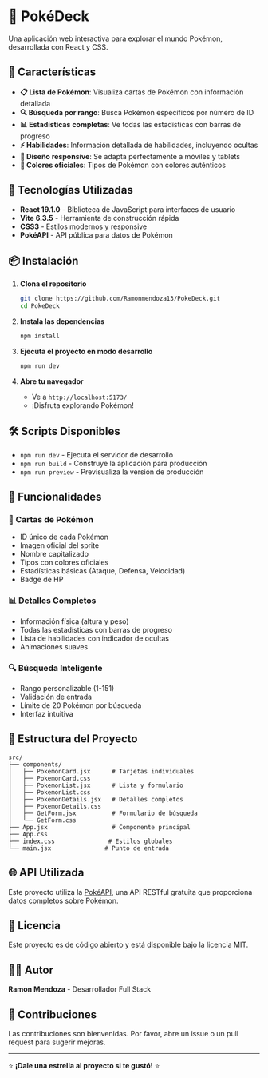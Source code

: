 # 🎴 PokéDeck

Una aplicación web interactiva para explorar el mundo Pokémon, desarrollada con React y CSS.

## 🌟 Características

- **📋 Lista de Pokémon**: Visualiza cartas de Pokémon con información detallada
- **🔍 Búsqueda por rango**: Busca Pokémon específicos por número de ID
- **📊 Estadísticas completas**: Ve todas las estadísticas con barras de progreso
- **⚡ Habilidades**: Información detallada de habilidades, incluyendo ocultas
- **🎨 Diseño responsive**: Se adapta perfectamente a móviles y tablets
- **🌈 Colores oficiales**: Tipos de Pokémon con colores auténticos

## 🚀 Tecnologías Utilizadas

- **React 19.1.0** - Biblioteca de JavaScript para interfaces de usuario
- **Vite 6.3.5** - Herramienta de construcción rápida
- **CSS3** - Estilos modernos y responsive
- **PokéAPI** - API pública para datos de Pokémon

## 📦 Instalación

1. **Clona el repositorio**
   ```bash
   git clone https://github.com/Ramonmendoza13/PokeDeck.git
   cd PokeDeck
   ```

2. **Instala las dependencias**
   ```bash
   npm install
   ```

3. **Ejecuta el proyecto en modo desarrollo**
   ```bash
   npm run dev
   ```

4. **Abre tu navegador**
   - Ve a `http://localhost:5173/`
   - ¡Disfruta explorando Pokémon!

## 🛠️ Scripts Disponibles

- `npm run dev` - Ejecuta el servidor de desarrollo
- `npm run build` - Construye la aplicación para producción
- `npm run preview` - Previsualiza la versión de producción

## 📱 Funcionalidades

### 🎴 Cartas de Pokémon
- ID único de cada Pokémon
- Imagen oficial del sprite
- Nombre capitalizado
- Tipos con colores oficiales
- Estadísticas básicas (Ataque, Defensa, Velocidad)
- Badge de HP

### 📊 Detalles Completos
- Información física (altura y peso)
- Todas las estadísticas con barras de progreso
- Lista de habilidades con indicador de ocultas
- Animaciones suaves

### 🔍 Búsqueda Inteligente
- Rango personalizable (1-151)
- Validación de entrada
- Límite de 20 Pokémon por búsqueda
- Interfaz intuitiva

## 🎨 Estructura del Proyecto

```
src/
├── components/
│   ├── PokemonCard.jsx      # Tarjetas individuales
│   ├── PokemonCard.css
│   ├── PokemonList.jsx      # Lista y formulario
│   ├── PokemonList.css
│   ├── PokemonDetails.jsx   # Detalles completos
│   ├── PokemonDetails.css
│   ├── GetForm.jsx          # Formulario de búsqueda
│   └── GetForm.css
├── App.jsx                  # Componente principal
├── App.css
├── index.css               # Estilos globales
└── main.jsx               # Punto de entrada
```

## 🌐 API Utilizada

Este proyecto utiliza la [PokéAPI](https://pokeapi.co/), una API RESTful gratuita que proporciona datos completos sobre Pokémon.

## 📄 Licencia

Este proyecto es de código abierto y está disponible bajo la licencia MIT.

## 👨‍💻 Autor

**Ramon Mendoza** - Desarrollador Full Stack

## 🤝 Contribuciones

Las contribuciones son bienvenidas. Por favor, abre un issue o un pull request para sugerir mejoras.

---

⭐ **¡Dale una estrella al proyecto si te gustó!** ⭐
